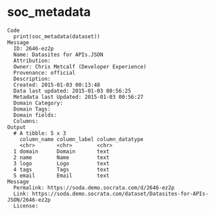 # soc_metadata

    Code
      print(soc_metadata(dataset))
    Message
      ID: 2646-ez2p
      Name: Datasites for APIs.JSON
      Attribution:
      Owner: Chris Metcalf (Developer Experience)
      Provenance: official
      Description:
      Created: 2015-01-03 00:13:48
      Data last updated: 2015-01-03 00:56:25
      Metadata last Updated: 2015-01-03 00:56:27
      Domain Category:
      Domain Tags:
      Domain fields:
      Columns:
    Output
      # A tibble: 5 x 3
        column_name column_label column_datatype
        <chr>       <chr>        <chr>          
      1 domain      Domain       text           
      2 name        Name         text           
      3 logo        Logo         text           
      4 tags        Tags         text           
      5 email       Email        text           
    Message
      Permalink: https://soda.demo.socrata.com/d/2646-ez2p
      Link: https://soda.demo.socrata.com/dataset/Datasites-for-APIs-JSON/2646-ez2p
      License:

